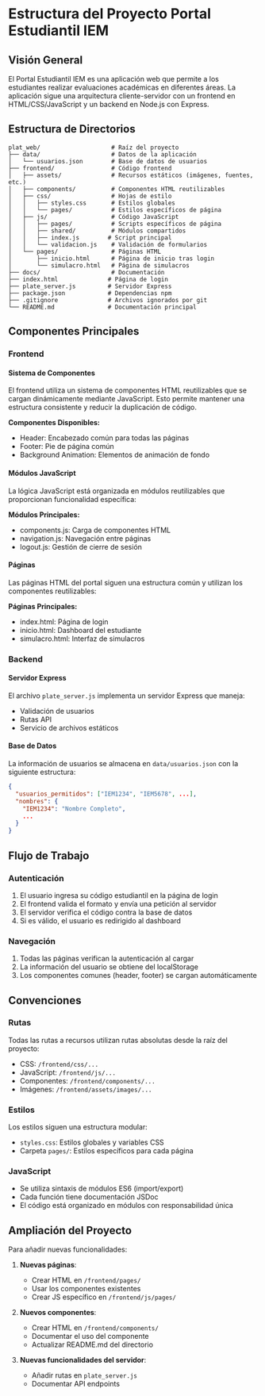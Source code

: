 # Estructura del Proyecto Portal Estudiantil IEM

## Visión General

El Portal Estudiantil IEM es una aplicación web que permite a los estudiantes realizar evaluaciones académicas en diferentes áreas. La aplicación sigue una arquitectura cliente-servidor con un frontend en HTML/CSS/JavaScript y un backend en Node.js con Express.

## Estructura de Directorios

```
plat_web/                    # Raíz del proyecto
├── data/                    # Datos de la aplicación
│   └── usuarios.json        # Base de datos de usuarios
├── frontend/                # Código frontend
│   ├── assets/              # Recursos estáticos (imágenes, fuentes, etc.)
│   ├── components/          # Componentes HTML reutilizables
│   ├── css/                 # Hojas de estilo
│   │   ├── styles.css       # Estilos globales
│   │   └── pages/           # Estilos específicos de página
│   ├── js/                  # Código JavaScript
│   │   ├── pages/           # Scripts específicos de página
│   │   ├── shared/          # Módulos compartidos
│   │   ├── index.js        # Script principal
│   │   └── validacion.js    # Validación de formularios
│   └── pages/               # Páginas HTML
│       ├── inicio.html      # Página de inicio tras login
│       └── simulacro.html   # Página de simulacros
├── docs/                    # Documentación
├── index.html              # Página de login
├── plate_server.js         # Servidor Express
├── package.json            # Dependencias npm
├── .gitignore              # Archivos ignorados por git
└── README.md               # Documentación principal
```

## Componentes Principales

### Frontend

#### Sistema de Componentes
El frontend utiliza un sistema de componentes HTML reutilizables que se cargan dinámicamente mediante JavaScript. Esto permite mantener una estructura consistente y reducir la duplicación de código.

**Componentes Disponibles:**
- Header: Encabezado común para todas las páginas
- Footer: Pie de página común
- Background Animation: Elementos de animación de fondo

#### Módulos JavaScript
La lógica JavaScript está organizada en módulos reutilizables que proporcionan funcionalidad específica:

**Módulos Principales:**
- components.js: Carga de componentes HTML
- navigation.js: Navegación entre páginas
- logout.js: Gestión de cierre de sesión

#### Páginas
Las páginas HTML del portal siguen una estructura común y utilizan los componentes reutilizables:

**Páginas Principales:**
- index.html: Página de login
- inicio.html: Dashboard del estudiante
- simulacro.html: Interfaz de simulacros

### Backend

#### Servidor Express
El archivo `plate_server.js` implementa un servidor Express que maneja:
- Validación de usuarios
- Rutas API
- Servicio de archivos estáticos

#### Base de Datos
La información de usuarios se almacena en `data/usuarios.json` con la siguiente estructura:
```json
{
  "usuarios_permitidos": ["IEM1234", "IEM5678", ...],
  "nombres": {
    "IEM1234": "Nombre Completo",
    ...
  }
}
```

## Flujo de Trabajo

### Autenticación
1. El usuario ingresa su código estudiantil en la página de login
2. El frontend valida el formato y envía una petición al servidor
3. El servidor verifica el código contra la base de datos
4. Si es válido, el usuario es redirigido al dashboard

### Navegación
1. Todas las páginas verifican la autenticación al cargar
2. La información del usuario se obtiene del localStorage
3. Los componentes comunes (header, footer) se cargan automáticamente

## Convenciones

### Rutas
Todas las rutas a recursos utilizan rutas absolutas desde la raíz del proyecto:
- CSS: `/frontend/css/...`
- JavaScript: `/frontend/js/...`
- Componentes: `/frontend/components/...`
- Imágenes: `/frontend/assets/images/...`

### Estilos
Los estilos siguen una estructura modular:
- `styles.css`: Estilos globales y variables CSS
- Carpeta `pages/`: Estilos específicos para cada página

### JavaScript
- Se utiliza sintaxis de módulos ES6 (import/export)
- Cada función tiene documentación JSDoc
- El código está organizado en módulos con responsabilidad única

## Ampliación del Proyecto

Para añadir nuevas funcionalidades:

1. **Nuevas páginas**:
   - Crear HTML en `/frontend/pages/`
   - Usar los componentes existentes
   - Crear JS específico en `/frontend/js/pages/`

2. **Nuevos componentes**:
   - Crear HTML en `/frontend/components/`
   - Documentar el uso del componente
   - Actualizar README.md del directorio

3. **Nuevas funcionalidades del servidor**:
   - Añadir rutas en `plate_server.js`
   - Documentar API endpoints
